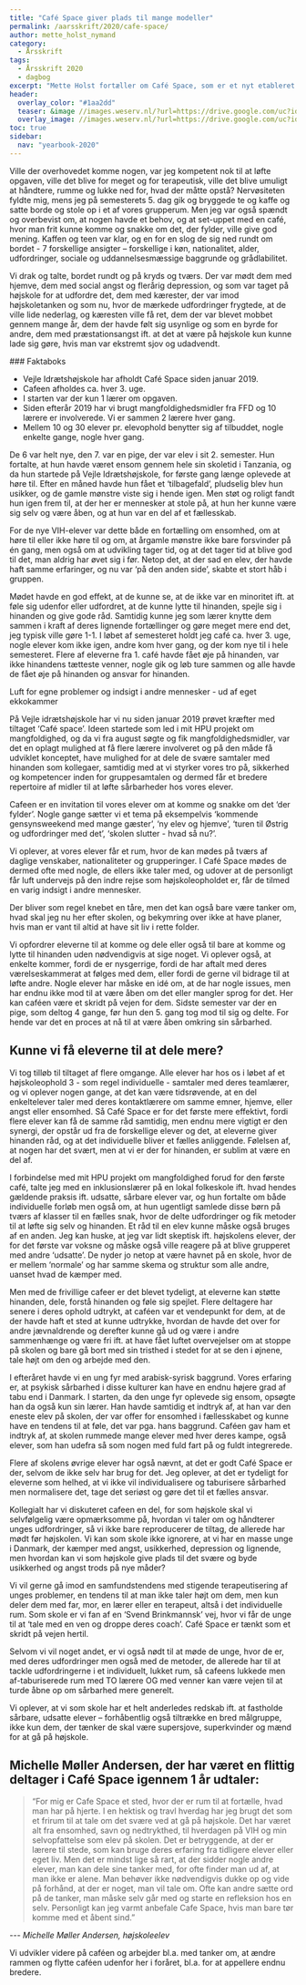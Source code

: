 ```yaml
---
title: "Café Space giver plads til mange modeller"
permalink: /aarsskrift/2020/cafe-space/
author: mette_holst_nymand
category:
  - Årsskrift
tags:
  - Årsskrift 2020
  - dagbog
excerpt: "Mette Holst fortæller om Café Space, som er et nyt etableret frirum for samtale. Her inviterer lærere på skift til frivillige samtaler om det der rør sig i det enkelte menneske."
header:
  overlay_color: "#1aa2dd"
  teaser: &image //images.weserv.nl/?url=https://drive.google.com/uc?id=1fz50QBUxsqp6fq-DYbAI3jmF8Y_W0CjN&w=300
  overlay_image: //images.weserv.nl/?url=https://drive.google.com/uc?id=1fz50QBUxsqp6fq-DYbAI3jmF8Y_W0CjN&w=2000
toc: true
sidebar:
  nav: "yearbook-2020"
---
```


Ville der overhovedet komme nogen, var jeg kompetent nok til at løfte opgaven, ville det blive for meget og for terapeutisk, ville det blive umuligt at håndtere, rumme og lukke ned for, hvad der måtte opstå? Nervøsiteten fyldte mig, mens jeg på semesterets 5. dag gik og bryggede te og kaffe og satte borde og stole op i et af vores grupperum. Men jeg var også spændt og overbevist om, at nogen havde et behov, og at set-uppet med en café, hvor man frit kunne komme og snakke om det, der fylder, ville give god mening. Kaffen og teen var klar, og en for en slog de sig ned rundt om bordet - 7 forskellige ansigter – forskellige i køn, nationalitet, alder, udfordringer, sociale og uddannelsesmæssige baggrunde og grådlabilitet.

Vi drak og talte, bordet rundt og på kryds og tværs. Der var mødt dem med hjemve, dem med social angst og flerårig depression, og som var taget på højskole for at udfordre det, dem med kærester, der var imod højskoletanken og som nu, hvor de mærkede udfordringer frygtede, at de ville lide nederlag, og kæresten ville få ret, dem der var blevet mobbet gennem mange år, dem der havde følt sig usynlige og som en byrde for andre, dem med præstationsangst ift. at det at være på højskole kun kunne lade sig gøre, hvis man var ekstremt sjov og udadvendt.

<div class="notice notice--info" markdown="1">
### Faktaboks
 
- Vejle Idrætshøjskole har afholdt Café Space siden januar 2019.
- Cafeen afholdes ca. hver 3. uge.
- I starten var der kun 1 lærer om opgaven.
- Siden efterår 2019 har vi brugt mangfoldighedsmidler fra FFD og 10 lærere er involverede. Vi er sammen 2 lærere hver gang.
- Mellem 10 og 30 elever pr. elevophold benytter sig af tilbuddet, nogle enkelte gange, nogle hver gang.
</div>

De 6 var helt nye, den 7. var en pige, der var elev i sit 2. semester. Hun fortalte, at hun havde været ensom gennem hele sin skoletid i Tanzania, og da hun startede på Vejle Idrætshøjskole, for første gang længe oplevede at høre til. Efter en måned havde hun fået et ‘tilbagefald’, pludselig blev hun usikker, og de gamle mønstre viste sig i hende igen. Men støt og roligt fandt hun igen frem til, at der her er mennesker at stole på, at hun her kunne være sig selv og være åben, og at hun var en del af et fællesskab.

For de nye VIH-elever var dette både en fortælling om ensomhed, om at høre til eller ikke høre til og om, at årgamle mønstre ikke bare forsvinder på én gang, men også om at udvikling tager tid, og at det tager tid at blive god til det, man aldrig har øvet sig i før. Netop det, at der sad en elev, der havde haft samme erfaringer, og nu var ‘på den anden side’, skabte et stort håb i gruppen.

Mødet havde en god effekt, at de kunne se, at de ikke var en minoritet ift. at føle sig udenfor eller udfordret, at de kunne lytte til hinanden, spejle sig i hinanden og give gode råd. Samtidig kunne jeg som lærer  knytte dem sammen i kraft af deres lignende fortællinger og gøre meget mere end det, jeg typisk ville gøre 1-1. I løbet af semesteret holdt jeg café ca. hver 3. uge, nogle elever kom ikke igen, andre kom hver gang, og der kom nye til i hele semesteret. Flere af eleverne fra 1. café havde fået øje på hinanden, var ikke hinandens tætteste venner, nogle gik og løb ture sammen og alle havde de fået øje på hinanden og ansvar for hinanden.
 
Luft for egne problemer og indsigt i andre mennesker - ud af eget ekkokammer
 
På Vejle idrætshøjskole har vi nu siden januar 2019 prøvet kræfter med tiltaget ‘Café space’. Ideen startede som led i mit HPU projekt om mangfoldighed, og da vi fra august søgte og fik mangfoldighedsmidler, var det en oplagt mulighed at få flere lærere involveret og på den måde få udviklet konceptet, have mulighed for at dele de svære samtaler med hinanden som kollegaer, samtidig med at vi styrker vores tro på, sikkerhed og kompetencer inden for gruppesamtalen og dermed får et bredere repertoire af midler til at løfte sårbarheder hos vores elever. 

Cafeen er en invitation til vores elever om at komme og snakke om det ‘der fylder’. Nogle gange sætter vi et tema på eksempelvis ‘kommende gensynsweekend med mange gæster’, ‘ny elev og hjemve’, ‘turen til Østrig og udfordringer med det’, ‘skolen slutter - hvad så nu?’.
 
Vi oplever, at vores elever får et rum, hvor de kan mødes på tværs af daglige venskaber, nationaliteter og grupperinger. I Café Space mødes de dermed ofte med nogle, de ellers ikke taler med, og udover at de personligt får luft undervejs på den indre rejse som højskoleopholdet er, får de tilmed en varig indsigt i andre mennesker.
 
Der bliver som regel knebet en tåre, men det kan også bare være tanker om, hvad skal jeg nu her efter skolen, og bekymring over ikke at have planer, hvis man er vant til altid at have sit liv i rette folder.
 
Vi opfordrer eleverne til at komme og dele eller også til bare at komme og lytte til hinanden uden nødvendigvis at sige noget. Vi oplever også, at enkelte kommer, fordi de er nysgerrige, fordi de har aftalt med deres værelseskammerat at følges med dem, eller fordi de gerne vil bidrage til at løfte andre. Nogle elever har måske en idé om, at de har nogle issues, men har endnu ikke mod til at være åben om det eller mangler sprog for det. Her kan caféen være et skridt på vejen for dem. Sidste semester var der en pige, som deltog 4 gange, før hun den 5. gang tog mod til sig og delte. For hende var det en proces at nå til at være åben omkring sin sårbarhed. 
 
## Kunne vi få eleverne til at dele mere?
 
Vi tog tilløb til tiltaget af flere omgange. Alle elever har hos os i løbet af et højskoleophold 3 - som regel individuelle - samtaler med deres teamlærer, og vi oplever nogen gange, at det kan være tidsrøvende, at en del enkeltelever taler med deres kontaktlærere om samme emner, hjemve, eller angst eller ensomhed. Så Café Space er for det første mere effektivt, fordi flere elever kan få de samme råd samtidig, men endnu mere vigtigt er den synergi, der opstår ud fra de forskellige elever og det, at eleverne giver hinanden råd, og at det individuelle bliver et fælles anliggende. Følelsen af, at nogen har det svært, men at vi er der for hinanden, er sublim at være en del af. 
 
I forbindelse med mit HPU projekt om mangfoldighed forud for den første café, talte jeg med en inklusionslærer på en lokal folkeskole ift. hvad hendes gældende praksis ift. udsatte, sårbare elever var, og hun fortalte om både individuelle forløb men også om, at hun ugentligt samlede disse børn på tværs af klasser til en fælles snak, hvor de delte udfordringer og fik metoder til at løfte sig selv og hinanden. Et råd til en elev kunne måske også bruges af en anden. Jeg kan huske, at jeg var lidt skeptisk ift. højskolens elever, der for det første var voksne og måske også ville reagere på at blive grupperet med andre ‘udsatte’. De nyder jo netop at være havnet på en skole, hvor de er mellem ‘normale’ og har samme skema og struktur som alle andre, uanset hvad de kæmper med.
 
Men med de frivillige cafeer er det blevet tydeligt, at eleverne kan støtte hinanden, dele, forstå hinanden og føle sig spejlet. Flere deltagere har senere i deres ophold udtrykt, at caféen var et vendepunkt for dem, at de der havde haft et sted at kunne udtrykke, hvordan de havde det over for andre jævnaldrende og derefter kunne gå ud og være i andre sammenhænge og være fri ift. at have fået luftet overvejelser om at stoppe på skolen og bare gå bort med sin tristhed i stedet for at se den i øjnene, tale højt om den og arbejde med den.
 
I efteråret havde vi en ung fyr med arabisk-syrisk baggrund. Vores erfaring er, at psykisk sårbarhed i disse kulturer kan have en endnu højere grad af tabu end i Danmark. I starten, da den unge fyr oplevede sig ensom, opsøgte han da også kun sin lærer. Han havde samtidig et indtryk af, at han var den eneste elev på skolen, der var offer for ensomhed i fællesskabet og kunne have en tendens til at føle, det var pga. hans baggrund. Caféen gav ham et indtryk af, at skolen rummede mange elever med hver deres kampe, også elever, som han udefra så som nogen med fuld fart på og fuldt integrerede.
 
Flere af skolens øvrige elever har også nævnt, at det er godt Café Space er der, selvom de ikke selv har brug for det. Jeg oplever, at det er tydeligt for eleverne som helhed, at vi ikke vil individualisere og taburisere sårbarhed men normalisere det, tage det seriøst og gøre det til et fælles ansvar. 
 
Kollegialt har vi diskuteret cafeen en del, for som højskole skal vi selvfølgelig være opmærksomme på, hvordan vi taler om og håndterer unges udfordringer, så vi ikke bare reproducerer de tiltag, de allerede har mødt før højskolen. Vi kan som skole ikke ignorere, at vi har en masse unge i Danmark, der kæmper med angst, usikkerhed, depression og lignende, men hvordan kan vi som højskole give plads til det svære og byde usikkerhed og angst trods på nye måder?

Vi vil gerne gå imod en samfundstendens med stigende terapeutisering af unges problemer, en tendens til at man ikke taler højt om dem, men kun deler dem med far, mor, en lærer eller en terapeut, altså i det individuelle rum. Som skole er vi fan af en ‘Svend Brinkmannsk’ vej, hvor vi får de unge til at ‘tale med en ven og droppe deres coach’. Café Space er tænkt som et skridt på vejen hertil. 

Selvom vi vil noget andet, er vi også nødt til at møde de unge, hvor de er, med deres udfordringer men også med de metoder, de allerede har til at tackle udfordringerne i et individuelt, lukket rum, så cafeens lukkede men af-taburiserede rum med TO lærere OG med venner kan være vejen til at turde åbne op om sårbarhed mere generelt.

Vi oplever, at vi som skole har et helt anderledes redskab ift. at fastholde sårbare, udsatte elever – forhåbentlig også tiltrække en bred målgruppe, ikke kun dem, der tænker de skal være supersjove, superkvinder og mænd for at gå på højskole.
 
## Michelle Møller Andersen, der har været en flittig deltager i Café Space igennem 1 år udtaler: 
 
> “For mig er Cafe Space et sted, hvor der er rum til at fortælle, hvad man har på hjerte. I en hektisk og travl hverdag har jeg brugt det som et frirum til at tale om det svære ved at gå på højskole. Det har været alt fra ensomhed, savn og nedtrykthed, til hverdagen på VIH og min selvopfattelse som elev på skolen. Det er betryggende, at der er lærere til stede, som kan bruge deres erfaring fra tidligere elever eller eget liv. Men det er mindst lige så rart, at der sidder nogle andre elever, man kan dele sine tanker med, for ofte finder man ud af, at man ikke er alene. Man behøver ikke nødvendigvis dukke op og vide på forhånd, at der er noget, man vil tale om. Ofte kan andre sætte ord på de tanker, man måske selv går med og starte en refleksion hos en selv. Personligt kan jeg varmt anbefale Cafe Space, hvis man bare tør komme med et åbent sind.”

--- <cite>Michelle Møller Andersen, højskoleelev</cite>
 
Vi udvikler videre på caféen og arbejder bl.a. med tanker om, at ændre rammen og flytte caféen udenfor her i foråret, bl.a. for at appellere endnu bredere.
